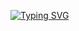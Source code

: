 [![Typing SVG](https://readme-typing-svg.demolab.com?font=Fira+Code&weight=500&pause=1000&color=7947F7&width=435&lines=I'm+Sadousan)](https://git.io/typing-svg)

<!--
**Sadousan/Sadousan** is a ✨ _special_ ✨ repository because its `README.md` (this file) appears on your GitHub profile.

Here are some ideas to get you started:

- 🔭 I’m currently working on ...
- 🌱 I’m currently learning ...
- 👯 I’m looking to collaborate on ...
- 🤔 I’m looking for help with ...
- 💬 Ask me about ...
- 📫 How to reach me: ...
- 😄 Pronouns: ...
- ⚡ Fun fact: ...
-->
